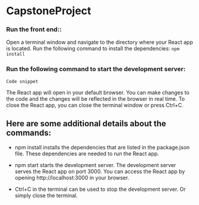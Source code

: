 # CapstoneProject


### Run the front end::
Open a terminal window and navigate to the directory where your React app is located.
Run the following command to install the dependencies:
`npm install `

### Run the following command to start the development server:
`Code snippet`

The React app will open in your default browser. You can make changes to the code and the changes will be reflected in the browser in real time.
To close the React app, you can close the terminal window or press Ctrl+C.


## Here are some additional details about the commands:


- npm install installs the dependencies that are listed in the package.json file. These dependencies are needed to run the React app.


- npm start starts the development server. The development server serves the React app on port 3000. You can access the React app by opening http://localhost:3000 in your browser.


- Ctrl+C  in the terminal can be used to stop the development server. Or simply close the terminal.
